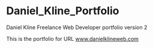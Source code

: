 
# Daniel_Kline_Portfolio
Daniel Kline Freelance Web Developer portfolio version 2

This is the portfolio for URL www.danielklineweb.com
